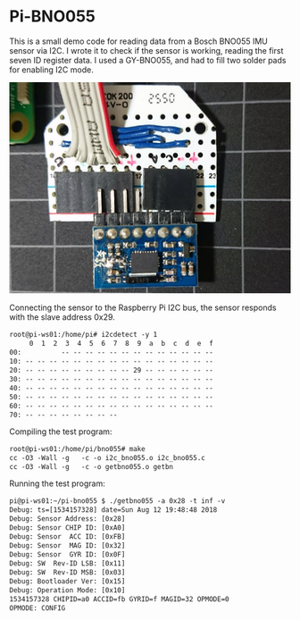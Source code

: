 # Pi-BNO055

This is a small demo code for reading data from a Bosch BNO055 IMU sensor via I2C. I wrote it to check if the sensor is working, reading the first seven ID register data. I used a GY-BNO055, and had to fill two solder pads for enabling I2C mode.

<img src="gy-bno055.png">

Connecting the sensor to the Raspberry Pi I2C bus, the sensor responds with the slave address 0x29.

```
root@pi-ws01:/home/pi# i2cdetect -y 1
     0  1  2  3  4  5  6  7  8  9  a  b  c  d  e  f
00:          -- -- -- -- -- -- -- -- -- -- -- -- --
10: -- -- -- -- -- -- -- -- -- -- -- -- -- -- -- --
20: -- -- -- -- -- -- -- -- -- 29 -- -- -- -- -- --
30: -- -- -- -- -- -- -- -- -- -- -- -- -- -- -- --
40: -- -- -- -- -- -- -- -- -- -- -- -- -- -- -- --
50: -- -- -- -- -- -- -- -- -- -- -- -- -- -- -- --
60: -- -- -- -- -- -- -- -- -- -- -- -- -- -- -- --
70: -- -- -- -- -- -- -- --
```

Compiling the test program:
````
root@pi-ws01:/home/pi/bno055# make
cc -O3 -Wall -g   -c -o i2c_bno055.o i2c_bno055.c
cc -O3 -Wall -g   -c -o getbno055.o getbn
````

Running the test program:
```
pi@pi-ws01:~/pi-bno055 $ ./getbno055 -a 0x28 -t inf -v
Debug: ts=[1534157328] date=Sun Aug 12 19:48:48 2018
Debug: Sensor Address: [0x28]
Debug: Sensor CHIP ID: [0xA0]
Debug: Sensor  ACC ID: [0xFB]
Debug: Sensor  MAG ID: [0x32]
Debug: Sensor  GYR ID: [0x0F]
Debug: SW  Rev-ID LSB: [0x11]
Debug: SW  Rev-ID MSB: [0x03]
Debug: Bootloader Ver: [0x15]
Debug: Operation Mode: [0x10]
1534157328 CHIPID=a0 ACCID=fb GYRID=f MAGID=32 OPMODE=0
OPMODE: CONFIG
```
